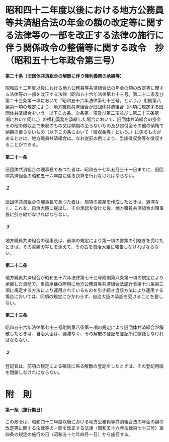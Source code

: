 # 昭和四十二年度以後における地方公務員等共済組合法の年金の額の改定等に関する法律等の一部を改正する法律の施行に伴う関係政令の整備等に関する政令　抄（昭和五十七年政令第三号）
#### 第二十条（旧団体共済組合の解散に伴う権利義務の承継等）
昭和四十二年度以後における地方公務員等共済組合法の年金の額の改定等に関する法律等の一部を改正する法律（昭和五十六年法律第七十三号。第二十二条及び第二十三条第一項において「昭和五十六年法律第七十三号」という。）附則第八条第一項の規定により、地方職員共済組合が旧団体共済組合（同項に規定する旧団体共済組合をいう。以下この条、次条第一項及び第二項並びに第二十三条第一項において同じ。）の権利義務を承継した場合において、旧団体共済組合の掛金その他の徴収金で未収のもの又は納期の至らないもの及び貸付金その他の債権で納期の至らないもの（以下この条において「徴収金等」という。）に係るものがあるときは、地方職員共済組合は、なお従前の例により、当該徴収金等を徴収することができる。
#### 第二十一条
旧団体共済組合の理事長であつた者は、昭和五十七年五月三十一日までに、旧団体共済組合の昭和五十六年度に係る決算を行わなければならない。
##### ２
旧団体共済組合の理事長であつた者は、前項の書類を作成したときは、遅滞なく、これを、自治大臣に提出し、その承認を受けた後、地方職員共済組合の理事長に引き継がなければならない。
##### ３
地方職員共済組合の理事長は、前項の規定により第一項の書類の引継ぎを受けたときは、その書類の写しを添えて、その旨を自治大臣に報告しなければならない。
#### 第二十二条
地方職員共済組合が昭和五十六年法律第七十三号附則第八条第一項の規定により承継した資産で、当該承継の際現に地方公務員等共済組合法施行令第十六条第三項に規定する方法により運用されているものを引き続き当該方法により運用する場合においては、同項の規定にかかわらず、自治大臣の承認を受けることを要しない。
#### 第二十三条
昭和五十六年法律第七十三号附則第八条第一項の規定により旧団体共済組合が解散したときは、自治大臣は、遅滞なく、その解散の登記を登記所に嘱託しなければならない。
##### ２
登記官は、前項の規定による嘱託に係る解散の登記をしたときは、その登記用紙を閉鎖しなければならない。
# 附　則
#### 第一条（施行期日）
この政令は、昭和四十二年度以後における地方公務員等共済組合法の年金の額の改定等に関する法律等の一部を改正する法律（昭和五十六年法律第七十三号）第四条の規定の施行の日（昭和五十七年四月一日）から施行する。
